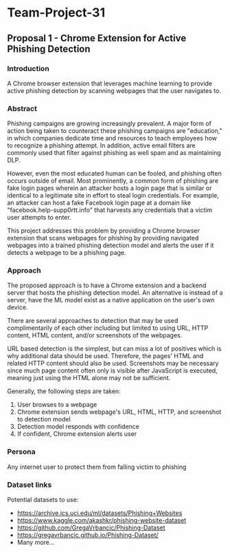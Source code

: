 # Team-Project-31

## Proposal 1 - Chrome Extension for Active Phishing Detection

### Introduction

A Chrome browser extension that leverages machine learning to provide active phishing detection by scanning webpages that the user navigates to.

### Abstract

Phishing campaigns are growing increasingly prevalent. A major form of action being taken to counteract these phishing campaigns are "education," in which companies dedicate time and resources to teach employees how to recognize a phishing attempt. In addition, active email filters are commonly used that filter against phishing as well spam and as maintaining DLP.

However, even the most educated human can be fooled, and phishing often occurs outside of email. Most prominently, a common form of phishing are fake login pages wherein an attacker hosts a login page that is similar or identical to a legitimate site in effort to steal login credentials. For example, an attacker can host a fake Facebook login page at a domain like "facebook.help-supp0rtt.info" that harvests any credentials that a victim user attempts to enter.

This project addresses this problem by providing a Chrome browser extension that scans webpages for phishing by providing navigated webpages into a trained phishing detection model and alerts the user if it detects a webpage to be a phishing page.

### Approach

The proposed approach is to have a Chrome extension and a backend server that hosts the phishing detection model. An alternative is instead of a server, have the ML model exist as a native application on the user's own device.

There are several approaches to detection that may be used complimentarily of each other including but limited to using URL, HTTP content, HTML content, and/or screenshots of the webpages.

URL based detection is the simplest, but can miss a lot of positives which is why additional data should be used. Therefore, the pages' HTML and related HTTP content should also be used. Screenshots may be necessary since much page content often only is visible after JavaScript is executed, meaning just using the HTML alone may not be sufficient.

Generally, the following steps are taken:
1. User browses to a webpage
2. Chrome extension sends webpage's URL, HTML, HTTP, and screenshot to detection model
3. Detection model responds with confidence
4. If confident, Chrome extension alerts user

### Persona

Any internet user to protect them from falling victim to phishing

### Dataset links

Potential datasets to use:
- https://archive.ics.uci.edu/ml/datasets/Phishing+Websites
- https://www.kaggle.com/akashkr/phishing-website-dataset
- https://github.com/GregaVrbancic/Phishing-Dataset
- https://gregavrbancic.github.io/Phishing-Dataset/
- Many more...

